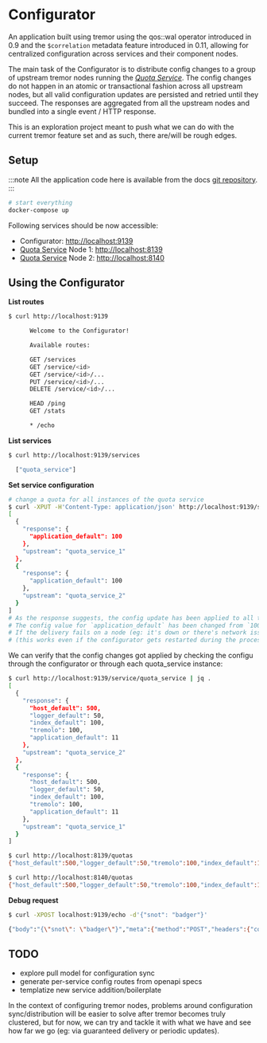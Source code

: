 # Configurator

An application built using tremor using the qos::wal operator introduced in 0.9 and the `$correlation` metadata feature introduced in 0.11, allowing for centralized configuration across services and their component nodes.

The main task of the Configurator is to distribute config changes to a group of upstream tremor nodes running the [_Quota Service_](../quota_service).
The config changes do not happen in an atomic or transactional fashion across all upstream nodes, but all valid configuration updates are persisted and retried until they succeed.
The responses are aggregated from all the upstream nodes and bundled into a single event / HTTP response.

This is an exploration project meant to push what we can do with the current tremor feature set and as such, there are/will be rough edges.

## Setup

:::note
All the application code here is available from the docs [git repository](https://github.com/tremor-rs/tremor-www/tree/main/docs/recipes/configurator).
:::

```sh
# start everything
docker-compose up
```

Following services should be now accessible:

* Configurator: [http://localhost:9139](http://localhost:9139)
* [Quota Service](../quota_service/index.md) Node 1: [http://localhost:8139](http://localhost:8139)
* [Quota Service](../quota_service/index.md) Node 2: [http://localhost:8140](http://localhost:8140)

## Using the Configurator

**List routes**

```sh
$ curl http://localhost:9139

      Welcome to the Configurator!

      Available routes:

      GET /services
      GET /service/<id>
      GET /service/<id>/...
      PUT /service/<id>/...
      DELETE /service/<id>/...

      HEAD /ping
      GET /stats

      * /echo
```

**List services**

```sh
$ curl http://localhost:9139/services

  ["quota_service"]
```

**Set service configuration**

```sh
# change a quota for all instances of the quota service
$ curl -XPUT -H'Content-Type: application/json' http://localhost:9139/service/quota_service/application_default -d'11' | jq .
[
  {
    "response": {
      "application_default": 100
    },
    "upstream": "quota_service_1"
  },
  {
    "response": {
      "application_default": 100
    },
    "upstream": "quota_service_2"
  }
]
# As the response suggests, the config update has been applied to all the nodes in the quota service.
# The config value for `application_default` has been changed from `100` to `11`.
# If the delivery fails on a node (eg: it's down or there's network issues), it will be retried until it's successful
# (this works even if the configurator gets restarted during the process, since the undelivered updates are stored on disk)
```

We can verify that the config changes got applied by checking the configu through the configurator
or through each quota_service instance:

```sh
$ curl http://localhost:9139/service/quota_service | jq .
[
  {
    "response": {
      "host_default": 500,
      "logger_default": 50,
      "index_default": 100,
      "tremolo": 100,
      "application_default": 11
    },
    "upstream": "quota_service_2"
  },
  {
    "response": {
      "host_default": 500,
      "logger_default": 50,
      "index_default": 100,
      "tremolo": 100,
      "application_default": 11
    },
    "upstream": "quota_service_1"
  }
]

$ curl http://localhost:8139/quotas
{"host_default":500,"logger_default":50,"tremolo":100,"index_default":100,"application_default":11}

$ curl http://localhost:8140/quotas
{"host_default":500,"logger_default":50,"tremolo":100,"index_default":100,"application_default":11}
```

**Debug request**

```sh
$ curl -XPOST localhost:9139/echo -d'{"snot": "badger"}'

{"body":"{\"snot\": \"badger\"}","meta":{"method":"POST","headers":{"content-length":["18"],"content-type":["application/x-www-form-urlencoded"],"user-agent":["curl/7.65.3"],"accept":["*/*"],"host":["localhost:9139"]},"url":{"scheme":"http","host":"localhost","port":9139,"path":"/echo"}}}
```

## TODO

* explore pull model for configuration sync
* generate per-service config routes from openapi specs
* templatize new service addition/boilerplate

In the context of configuring tremor nodes, problems around configuration sync/distribution will be easier to solve after tremor becomes truly clustered, but for now, we can try and tackle it with what we have and see how far we go (eg: via guaranteed delivery or periodic updates).
